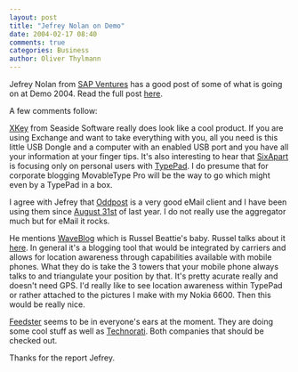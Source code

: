 ```yaml
---
layout: post
title: "Jefrey Nolan on Demo"
date: 2004-02-17 08:40
comments: true
categories: Business
author: Oliver Thylmann
---
```











Jefrey Nolan from [SAP Ventures](http://sapventures.typepad.com/) has a good post of some of what is going on at Demo 2004. Read the full post [here](http://sapventures.typepad.com/main/2004/02/blogging_from_d.html).

A few comments follow:

[XKey](http://www.seasidesw.com/products/xkey.htm) from Seaside Software really does look like a cool product. If you are using Exchange and want to take everything with you, all you need is this little USB Dongle and a computer with an enabled USB port and you have all your information at your finger tips.
It's also interesting to hear that [SixApart](http://www.sixapart) is focusing only on personal users with [TypePad](http://www.typepad.com/). I do presume that for corporate blogging MovableType Pro will be the way to go which might even by a TypePad in a box.

I agree with Jefrey that [Oddpost](http://www.oddpost.com/) is a very good eMail client and I have been using them since [August 31st](http://owt.typepad.com/blog/2003/08/oddpost_it_is.html) of last year. I do not really use the aggregator much but for eMail it rocks.

He mentions [WaveBlog](http://www.waveblog.com/) which is Russel Beattie's baby. Russel talks about it [here](http://www.russellbeattie.com/notebook/1006221.html). In general it's a blogging tool that would be integrated by carriers and allows for location awareness through capabilities available with mobile phones. What they do is take the 3 towers that your mobile phone always talks to and triangulate your position by that. It's pretty acurate really and doesn't need GPS. I'd really like to see location awareness within TypePad or rather attached to the pictures I make with my Nokia 6600. Then this would be really nice.

[Feedster](http://www.feedster.com/) seems to be in everyone's ears at the moment. They are doing some cool stuff as well as [Technorati](http://www.technorati.com). Both companies that should be checked out.

Thanks for the report Jefrey.


